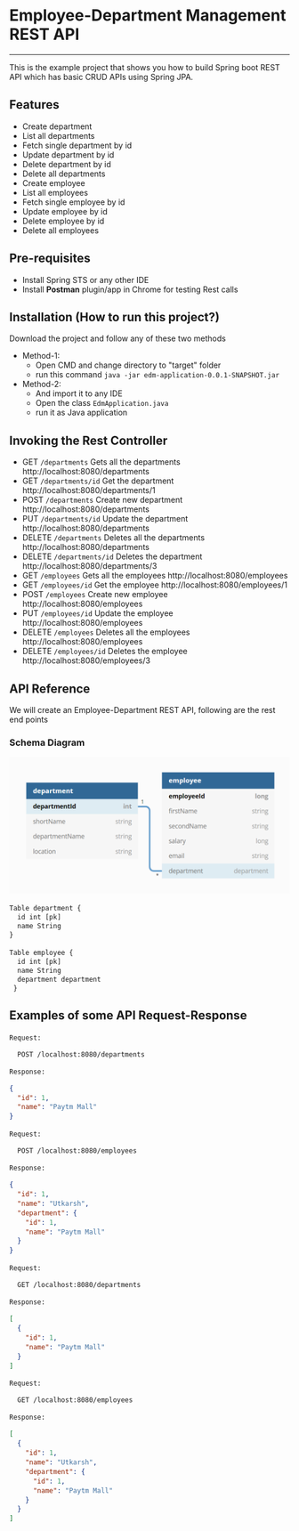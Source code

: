 # Employee-Department Management REST API
***

This is the example project that shows you how to build Spring boot REST API which has basic CRUD APIs using Spring JPA.


## Features

- Create department
- List all departments
- Fetch single department by id
- Update department by id
- Delete department by id
- Delete all departments
- Create employee
- List all employees
- Fetch single employee by id
- Update employee by id
- Delete employee by id
- Delete all employees

## Pre-requisites
- Install Spring STS or any other IDE
- Install **Postman** plugin/app in Chrome for testing Rest calls

## Installation (How to run this project?)

Download the project and follow any of these two methods
* Method-1:
    * Open CMD and change directory to "target" folder
    * run this command `java -jar edm-application-0.0.1-SNAPSHOT.jar`
* Method-2:
    * And import it to any IDE
    * Open the class `EdmApplication.java`
    * run it as Java application


## Invoking the Rest Controller
- GET `/departments` Gets all the departments http://localhost:8080/departments
- GET `/departments/id` Get the department http://localhost:8080/departments/1
- POST `/departments` Create new department http://localhost:8080/departments
- PUT `/departments/id` Update the department http://localhost:8080/departments
- DELETE `/departments` Deletes all the departments http://localhost:8080/departments
- DELETE `/departments/id` Deletes the department http://localhost:8080/departments/3
- GET `/employees` Gets all the employees http://localhost:8080/employees
- GET `/employees/id` Get the employee http://localhost:8080/employees/1
- POST `/employees` Create new employee http://localhost:8080/employees
- PUT `/employees/id` Update the employee http://localhost:8080/employees
- DELETE `/employees` Deletes all the employees http://localhost:8080/employees
- DELETE `/employees/id` Deletes the employee http://localhost:8080/employees/3

## API Reference

We will create an Employee-Department REST API, following are the rest end points


### Schema Diagram
![img_1.png](https://github.com/utkarsh-1106/Spring-REST-API/blob/main/img_1.png?raw=true)
```
Table department {
  id int [pk]
  name String
}

Table employee {
  id int [pk]
  name String
  department department
 }
```

## Examples of some API Request-Response

`Request:`
```http
  POST /localhost:8080/departments
```
`Response:`
```json
{
  "id": 1,
  "name": "Paytm Mall"
}
```
`Request:`
```http
  POST /localhost:8080/employees
```
`Response:`
```json
{
  "id": 1,
  "name": "Utkarsh",
  "department": {
    "id": 1,
    "name": "Paytm Mall"
  }
}
```
`Request:`
```http
  GET /localhost:8080/departments
```
`Response:`
```json
[
  {
    "id": 1,
    "name": "Paytm Mall"
  }
]
```
`Request:`
```http
  GET /localhost:8080/employees
```
`Response:`
```json
[
  {
    "id": 1,
    "name": "Utkarsh",
    "department": {
      "id": 1,
      "name": "Paytm Mall"
    }
  }
]
```